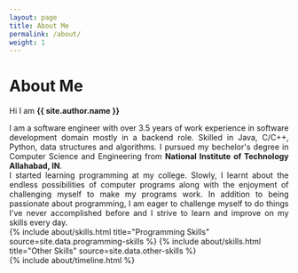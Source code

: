 ```yaml
---
layout: page
title: About Me
permalink: /about/
weight: 1
---
```


# **About Me**

Hi I am **{{ site.author.name }}**
<div align="justify">
I am a software engineer with over 3.5 years of work experience in software development domain mostly in a backend role. Skilled in Java, C/C++, Python, data structures and algorithms. I pursued my bechelor's degree in Computer Science and Engineering from <b color="red">National Institute of Technology Allahabad, IN</b>.
<br>
I started learning programming at my college. Slowly, I learnt about the endless possibilities of computer programs along with the enjoyment of challenging myself to make my programs work. In addition to being passionate about programming, I am eager to challenge myself to do things I've never accomplished before and I strive to learn and improve on my skills every day.
</div>

<div class="row">
{% include about/skills.html title="Programming Skills" source=site.data.programming-skills %}
{% include about/skills.html title="Other Skills" source=site.data.other-skills %}
</div>

<div class="row">
{% include about/timeline.html %}
</div>